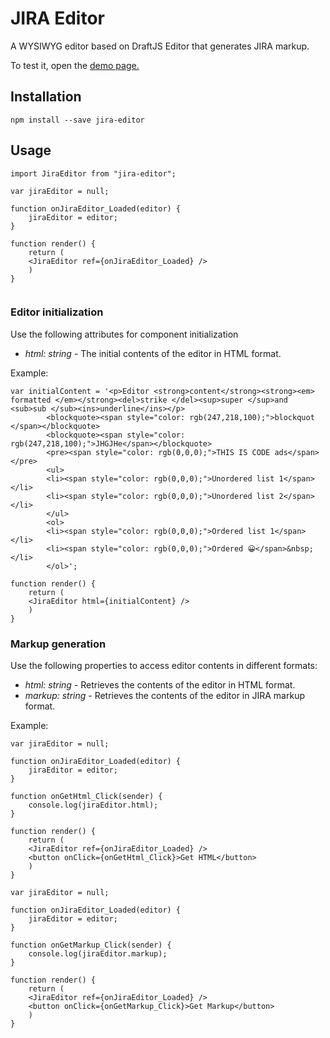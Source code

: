 # JIRA Editor

A WYSIWYG editor based on DraftJS Editor that generates JIRA markup.

To test it, open the [demo page.](https://hespi.github.io/jira-editor/)

## Installation

```
npm install --save jira-editor
```

## Usage


```
import JiraEditor from "jira-editor";

var jiraEditor = null;

function onJiraEditor_Loaded(editor) {
    jiraEditor = editor;
}

function render() {
    return (
    <JiraEditor ref={onJiraEditor_Loaded} />
    )
}


```

### Editor initialization
Use the following attributes for component initialization

* _html: string_ - The initial contents of the editor in HTML format.

Example:

```
var initialContent = '<p>Editor <strong>content</strong><strong><em> formatted </em></strong><del>strike </del><sup>super </sup>and <sub>sub </sub><ins>underline</ins></p>
        <blockquote><span style="color: rgb(247,218,100);">blockquot </span></blockquote>
        <blockquote><span style="color: rgb(247,218,100);">JHGJHe</span></blockquote>
        <pre><span style="color: rgb(0,0,0);">THIS IS CODE ads</span></pre>
        <ul>
        <li><span style="color: rgb(0,0,0);">Unordered list 1</span></li>
        <li><span style="color: rgb(0,0,0);">Unordered list 2</span></li>
        </ul>
        <ol>
        <li><span style="color: rgb(0,0,0);">Ordered list 1</span></li>
        <li><span style="color: rgb(0,0,0);">Ordered 😀</span>&nbsp;</li>
        </ol>';

function render() {
    return (
    <JiraEditor html={initialContent} />
    )
}

```

### Markup generation
Use the following properties to access editor contents in different formats:

* _html: string_ - Retrieves the contents of the editor in HTML format.
* _markup: string_ - Retrieves the contents of the editor in JIRA markup format.

Example:

```
var jiraEditor = null;

function onJiraEditor_Loaded(editor) {
    jiraEditor = editor;
}

function onGetHtml_Click(sender) {
    console.log(jiraEditor.html);
}

function render() {
    return (
    <JiraEditor ref={onJiraEditor_Loaded} />
    <button onClick={onGetHtml_Click}>Get HTML</button>
    )
}
```
```
var jiraEditor = null;

function onJiraEditor_Loaded(editor) {
    jiraEditor = editor;
}

function onGetMarkup_Click(sender) {
    console.log(jiraEditor.markup);
}

function render() {
    return (
    <JiraEditor ref={onJiraEditor_Loaded} />
    <button onClick={onGetMarkup_Click}>Get Markup</button>
    )
}

```